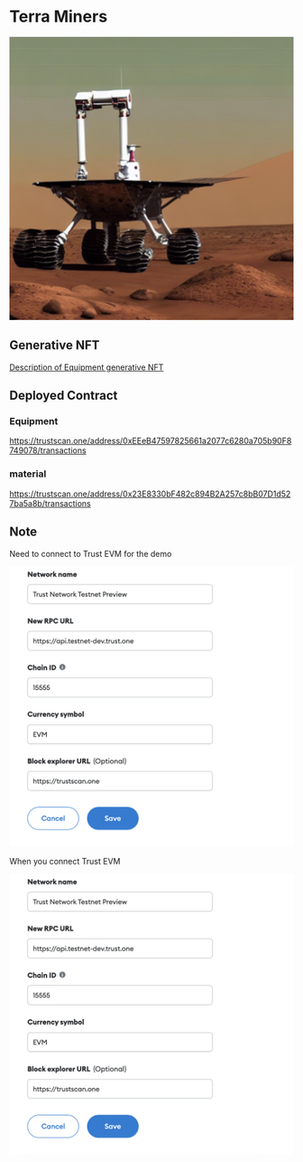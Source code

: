# Terra Miners

![key](./docs/key.png)

## Generative NFT

[Description of Equipment generative NFT](./creative/README.md)

## Deployed Contract

### Equipment

https://trustscan.one/address/0xEEeB47597825661a2077c6280a705b90F8749078/transactions

### material

https://trustscan.one/address/0x23E8330bF482c894B2A257c8bB07D1d527ba5a8b/transactions

## Note

Need to connect to Trust EVM for the demo

![add-metamask](./docs/add-metamask.png)

When you connect Trust EVM

![add-metamask](./docs/add-metamask.png)

